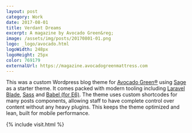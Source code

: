 ```yaml
---
layout: post
category: Work
date: 2017-08-01
title: Verdant Dreams
excerpt: A magazine by Avocado Green&reg;
image: /assets/img/posts/20170801-01.png
logo: _logo/avocado.html
logoWidth: 248px
logoHeight: 25px
color: 769179
externalUrl: https://magazine.avocadogreenmattress.com
---
```


This was a custom Wordpress blog theme for [Avocado Green&reg;](https://www.avocadogreenmattress.com) using [Sage](https://github.com/roots/sage) as a starter theme. It comes packed with modern tooling including [Laravel Blade](https://laravel.com/docs/5.4/blade), [Sass](http://sass-lang.com/) and [Babel (for E6)](https://babeljs.io/). The theme uses custom shortcodes for many posts components, allowing staff to have complete control over content without any heavy plugins. This keeps the theme optimized and lean, built for mobile performance.

{% include visit.html %}
